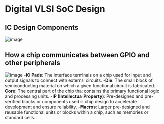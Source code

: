# Digital VLSI SoC Design


## IC Design Components
![image](https://github.com/KaushalKulkarni2003/nasscom-vsd-openlane/assets/112880728/c01d8274-2327-4970-8ce3-b7ef0bddb6cc)

## How a chip communicates between GPIO and other peripherals
![image](https://github.com/KaushalKulkarni2003/nasscom-vsd-openlane/assets/112880728/9a4d5a84-3e9e-4bf1-b89e-820baa92519c)
-**IO Pads**: The interface terminals on a chip used for input and output signals to connect with external circuits.
-**Die**: The small block of semiconducting material on which a given functional circuit is fabricated.
-**Core**: The central part of the chip that contains the primary functional logic and processing units.
-**IP (Intellectual Property)**: Pre-designed and pre-verified blocks or components used in chip design to accelerate development and ensure reliability.
-**Macros**: Larger pre-designed and reusable functional units or blocks within a chip, such as memories or standard cells.

